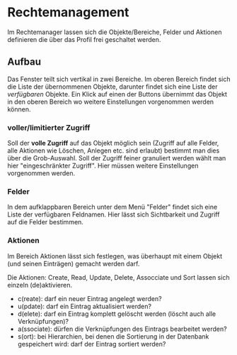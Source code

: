 <!---
this File .profilemanagement.md should not be renamed! 
-->

# Rechtemanagement

Im Rechtemanager lassen sich die Objekte/Bereiche, Felder und Aktionen definieren die über das Profil frei geschaltet werden.

## Aufbau

Das Fenster teilt sich vertikal in zwei Bereiche. Im oberen Bereich findet sich die Liste der übernommenen Objekte, darunter findet sich eine Liste der *verfügbaren* Objekte. 
Ein Klick auf einen der Buttons übernimmt das Objekt in den oberen Bereich wo weitere Einstellungen vorgenommen werden können.

### voller/limitierter Zugriff

Soll der **volle Zugriff** auf das Objekt möglich sein (Zugriff auf alle Felder, alle Aktionen wie Löschen, Anlegen etc. sind erlaubt) 
bestimmt man dies über die Grob-Auswahl. Soll der Zugriff feiner granuliert werden wählt man hier "eingeschränkter Zugriff". 
Hier müssen weitere Einstellungen vorgenommen werden.

### Felder

In dem aufklappbaren Bereich unter dem Menü "Felder" findet sich eine Liste der verfügbaren Feldnamen. 
Hier lässt sich Sichtbarkeit und Zugriff auf die Felder bestimmen.

### Aktionen

Im Bereich Aktionen lässt sich festlegen, was überhaupt mit einem Objekt (und seinen Einträgen) gemacht werden darf.

Die Aktionen: Create, Read, Update, Delete, Assocciate und Sort 
lassen sich einzeln (de)aktivieren.

* c(reate): darf ein neuer Eintrag angelegt werden?
* u(pdate): darf ein Eintrag aktualisiert werden?
* d(elete): darf ein Eintrag komplett gelöscht werden (löscht auch alle Verknüpfungen)?
* a(ssociate): dürfen die Verknüpfungen des Eintrags bearbeitet werden?
* s(ort): bei Hierarchien, bei denen die Sortierung in der Datenbank gespeichert wird: darf der Eintrag sortiert werden?



